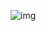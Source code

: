 
![img](https://user-images.githubusercontent.com/55063481/165512849-15a50a64-98bc-4dcd-bdca-a58bab630633.PNG)
